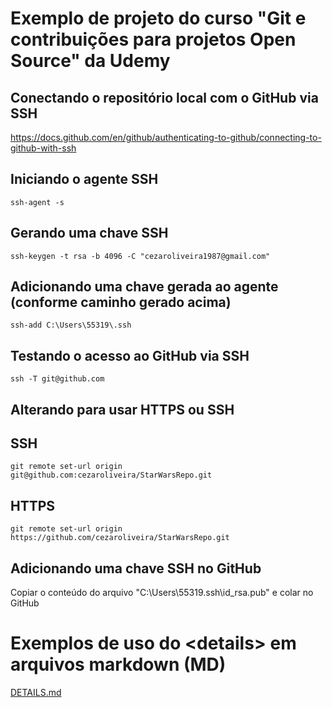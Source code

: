 # Exemplo de projeto do curso "Git e contribuições para projetos Open Source" da Udemy


## Conectando o repositório local com o GitHub via SSH
https://docs.github.com/en/github/authenticating-to-github/connecting-to-github-with-ssh

## Iniciando o agente SSH
```
ssh-agent -s
```

## Gerando uma chave SSH
```
ssh-keygen -t rsa -b 4096 -C "cezaroliveira1987@gmail.com"
```

## Adicionando uma chave gerada ao agente (conforme caminho gerado acima)
```
ssh-add C:\Users\55319\.ssh
```

## Testando o acesso ao GitHub via SSH
```
ssh -T git@github.com
```

## Alterando para usar HTTPS ou SSH
## SSH
```
git remote set-url origin git@github.com:cezaroliveira/StarWarsRepo.git
```
## HTTPS
```
git remote set-url origin https://github.com/cezaroliveira/StarWarsRepo.git
```

## Adicionando uma chave SSH no GitHub
Copiar o conteúdo do arquivo "C:\Users\55319\.ssh\id_rsa.pub" e colar no GitHub

# Exemplos de uso do \<details> em arquivos markdown (MD)
[DETAILS.md](DETAILS.md)
